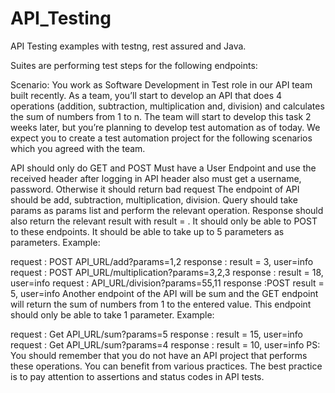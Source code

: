 # API_Testing
API Testing examples with testng, rest assured and Java.

Suites are performing test steps for the following endpoints:

Scenario:
You work as Software Development in Test role in our API team built recently. As a team, you’ll start to develop an API that does 4 operations (addition, subtraction, multiplication and, division) and calculates the sum of numbers from 1 to n. The team will start to develop this task 2 weeks later, but you’re planning to develop test automation as of today. We expect you to create a test automation project for the following scenarios which you agreed with the team.

API should only do GET and POST
Must have a User Endpoint and use the received header after logging in
API header also must get a username, password. Otherwise it should return bad request
The endpoint of API should be add, subtraction, multiplication, division. Query should take params as params list and perform the relevant operation. Response should also return the relevant result with result = . It should only be able to POST to these endpoints. It should be able to take up to 5 parameters as parameters.
Example:

request : POST API_URL/add?params=1,2
response : result = 3, user=info
request : POST API_URL/multiplication?params=3,2,3
response : result = 18, user=info
request : API_URL/division?params=55,11
response :POST result = 5, user=info
Another endpoint of the API will be sum and the GET endpoint will return the sum of numbers from 1 to the entered value. This endpoint should only be able to take 1 parameter.
Example:

request : Get API_URL/sum?params=5
response : result = 15, user=info
request : Get API_URL/sum?params=4
response : result = 10, user=info
PS: You should remember that you do not have an API project that performs these operations. You can benefit from various practices. The best practice is to pay attention to assertions and status codes in API tests.
